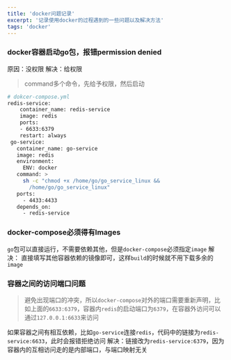 ```yaml
---
title: 'docker问题记录'
excerpt: '记录使用docker的过程遇到的一些问题以及解决方法'
tags: 'docker'
---
```


### docker容器启动go包，报错permission denied
原因：没权限
解决：给权限
> command多个命令，先给予权限，然后启动
```bash
# dokcer-compose.yml
redis-service:
    container_name: redis-service
    image: redis
    ports:
    - 6633:6379
    restart: always
 go-service:
   container_name: go-service
   image: redis
   environment:
     ENV: docker
   command: >
     sh -c "chmod +x /home/go/go_service_linux &&
       /home/go/go_service_linux"
   ports:
     - 4433:4433
   depends_on:
     - redis-service
```
### docker-compose必须得有Images
`go`包可以直接运行，不需要依赖其他，但是`docker-compose`必须指定`image`
解决： 直接填写其他容器依赖的镜像即可，这样`build`的时候就不用下载多余的`image`

### 容器之间的访问端口问题
>避免出现端口的冲突，所以`docker-compose`对外的端口需要重新声明，比如上面的`6633:6379`，容器内`redis`的启动端口为`6379`，在容器外访问可以通过`127.0.0.1:6633`来访问

如果容器之间有相互依赖，比如`go-service`连接`redis`，代码中的链接为`redis-service:6633`，此时会报错拒绝访问
解决：链接改为`redis-service:6379`，因为容器内的互相访问走的是内部端口，与端口映射无关